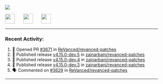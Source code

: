 <p align="left">
  <!-- Typing SVG by DenverCoder1 - https://github.com/DenverCoder1/readme-typing-svg -->
  <a href="https://github.com/DenverCoder1/readme-typing-svg">
    <img src="https://readme-typing-svg.demolab.com/?lines=Hello%2E%2E%2E;Im%20Zain;&font=Fira%20Code&center=false&width=440&height=45&color=00FFFF&vCenter=true&pause=1000&size=22" /></a>
</p>

<p align="left">
  <a href="https://www.youtube.com/@zainarbani"><img width="32px" src="https://www.freeiconspng.com/uploads/youtube-subscribe-png-youtube-subscribe-to-5.png"/></a>
  &#8287;&#8287;&#8287;&#8287;&#8287;
  <a href="https://discord.com/invite/4dMPpvKm"><img width="32px" src="https://www.freeiconspng.com/uploads/discord-icon-7.png"/></a>
  &#8287;&#8287;&#8287;&#8287;&#8287;
  <a href="https://t.me/AnotherZain"><img width="32px" src="https://www.freeiconspng.com/uploads/telegram-icon-1.png"></a>
</p>

---

<h3>Recent Activity:</h3>

<!-- https://github.com/jamesgeorge007/github-activity-readme -->
<!--START_SECTION:activity-->
1. 💪 Opened PR [#3671](https://github.com/ReVanced/revanced-patches/pull/3671) in [ReVanced/revanced-patches](https://github.com/ReVanced/revanced-patches)
2. 🚀 Published release [v4.15.0-dev.5](https://github.com/zainarbani/revanced-patches/releases/tag/v4.15.0-dev.5) in [zainarbani/revanced-patches](https://github.com/zainarbani/revanced-patches)
3. 🚀 Published release [v4.15.0-dev.4](https://github.com/zainarbani/revanced-patches/releases/tag/v4.15.0-dev.4) in [zainarbani/revanced-patches](https://github.com/zainarbani/revanced-patches)
4. 🚀 Published release [v4.15.0-dev.3](https://github.com/zainarbani/revanced-patches/releases/tag/v4.15.0-dev.3) in [zainarbani/revanced-patches](https://github.com/zainarbani/revanced-patches)
5. 🗣 Commented on [#3629](https://github.com/ReVanced/revanced-patches/pull/3629#issuecomment-2365157056) in [ReVanced/revanced-patches](https://github.com/ReVanced/revanced-patches)
<!--END_SECTION:activity-->

---
